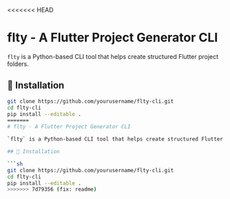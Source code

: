 <<<<<<< HEAD
# flty - A Flutter Project Generator CLI

`flty` is a Python-based CLI tool that helps create structured Flutter project folders.

## 📌 Installation

```sh
git clone https://github.com/yourusername/flty-cli.git
cd flty-cli
pip install --editable .
=======
# flty - A Flutter Project Generator CLI

`flty` is a Python-based CLI tool that helps create structured Flutter project folders.

## 📌 Installation

```sh
git clone https://github.com/yourusername/flty-cli.git
cd flty-cli
pip install --editable .
>>>>>>> 7d79356 (fix: readme)

